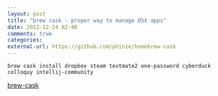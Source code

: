 ```yaml
---
layout: post
title: "brew cask - proper way to manage OSX apps"
date: 2012-12-24 02:40
comments: true
categories: 
external-url: https://github.com/phinze/homebrew-cask
---
```


```
brew cask install dropbox steam textmate2 one-password cyberduck colloquy intellij-community
```

[brew-cask](https://github.com/phinze/homebrew-cask)
